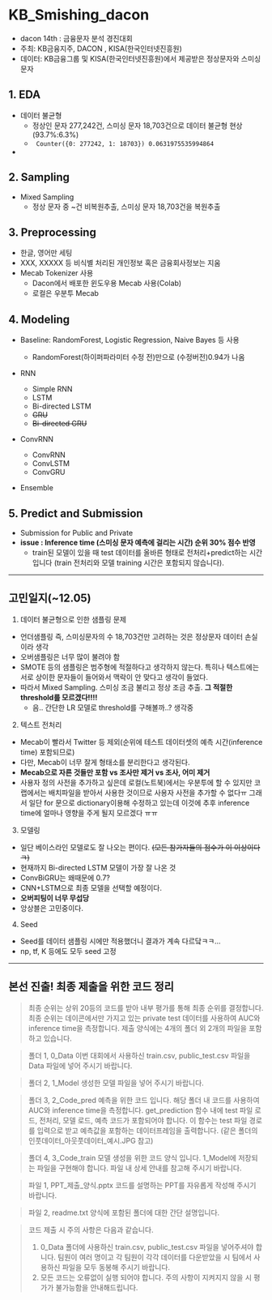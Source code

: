 # KB_Smishing_dacon
- dacon 14th : 금융문자 분석 경진대회
- 주최: KB금융지주, DACON , KISA(한국인터넷진흥원)
- 데이터: KB금융그룹 및 KISA(한국인터넷진흥원)에서 제공받은 정상문자와 스미싱 문자

## 1. EDA
- 데이터 불균형
  - 정상인 문자 277,242건, 스미싱 문자 18,703건으로 데이터 불균형 현상(93.7%:6.3%)
  - <code> Counter({0: 277242, 1: 18703})
  0.0631975535994864 </code>
- 
## 2. Sampling
- Mixed Sampling
  - 정상 문자 중 ~건 비복원추출, 스미싱 문자 18,703건을 복원추출
  
## 3. Preprocessing
- 한글, 영어만 세팅
- XXX, XXXXX 등 비식별 처리된 개인정보 혹은 금융회사정보는 지움
- Mecab Tokenizer 사용
  - Dacon에서 배포한 윈도우용 Mecab 사용(Colab)
  - 로컬은 우분투 Mecab

## 4. Modeling
- Baseline: RandomForest, Logistic Regression, Naive Bayes 등 사용
  - RandomForest(하이퍼파라미터 수정 전)만으로 (수정버전)0.94가 나옴
- RNN
  - Simple RNN
  - LSTM
  - Bi-directed LSTM
  - ~~GRU~~
  - ~~Bi-directed GRU~~
- ConvRNN
  - ConvRNN
  - ConvLSTM
  - ConvGRU
  
  
- Ensemble
 

## 5. Predict and Submission
- Submission for Public and Private
- __issue : Inference time (스미싱 문자 예측에 걸리는 시간) 순위 30% 점수 반영__
  - train된 모델이 있을 때 test 데이터를 올바른 형태로 전처리+predict하는 시간입니다 (train 전처리와 모델 training 시간은 포함되지 않습니다).



------




## 고민일지(~12.05)
1. 데이터 불균형으로 인한 샘플링 문제
  - 언더샘플링 즉, 스미싱문자의 수 18,703건만 고려하는 것은 정상문자 데이터 손실이라 생각
  - 오버샘플링은 너무 많이 불려야 함
  - SMOTE 등의 샘플링은 범주형에 적절하다고 생각하지 않는다. 특히나 텍스트에는 서로 상이한 문자들이 들어와서 맥락이 안 맞다고 생각이 들었다.
  - 따라서 Mixed Sampling. 스미싱 조금 불리고 정상 조금 추출. __그 적절한 threshold를 모르겠다!!!!__
    - 음.. 간단한 LR 모델로 threshold를 구해볼까..? 생각중
    
2. 텍스트 전처리
  - Mecab이 빨라서 Twitter 등 제외(순위에 테스트 데이터셋의 예측 시간(inference time) 포함되므로)
  - 다만, Mecab이 너무 잘게 형태소를 분리한다고 생각된다.
  - __Mecab으로 자른 것들만 포함 vs 조사만 제거 vs 조사, 어미 제거__
  - 사용자 정의 사전을 추가하고 싶은데 로컬(노트북)에서는 우분투에 할 수 있지만 코랩에서는 배치파일을 받아서 사용한 것이므로 사용자 사전을 추가할 수 없다ㅠ 그래서 일단 for 문으로 dictionary이용해 수정하고 있는데 이것에 추후 inference time에 얼마나 영향을 주게 될지 모르겠다 ㅠㅠ
  
3. 모델링
  - 일단 베이스라인 모델로도 잘 나오는 편이다. ~~(모든 참가자들의 점수가 이 이상이다 ㅋ)~~
  - 현재까지 Bi-directed LSTM 모델이 가장 잘 나온 것
  - ConvBiGRU는 왜때문에 0.7?
  - CNN+LSTM으로 최종 모델을 선택할 예정이다.
  - __오버피팅이 너무 무섭당__
  - 앙상블은 고민중이다.
  
4. Seed
  - Seed를 데이터 샘플링 시에만 적용했더니 결과가 계속 다르닼ㅋㅋ...
  - np, tf, K 등에도 모두 seed 고정
  
-----

## 본선 진출! 최종 제출을 위한 코드 정리


> 최종 순위는 상위 20등의 코드를 받아 내부 평가를 통해 최종 순위를 결정합니다.
> 최종 순위는 데이콘에서만 가지고 있는 private test 데이터를 사용하여 AUC와 inference time을 측정합니다.
> 제출 양식에는 4개의 폴더 외 2개의 파일을 포함하고 있습니다.
  
> 폴더 1, 0_Data
> 이번 대회에서 사용하신 train.csv, public_test.csv 파일을 Data 파일에 넣어 주시기 바랍니다.

> 폴더 2, 1_Model
> 생성한 모델 파일을 넣어 주시기 바랍니다.

> 폴더 3, 2_Code_pred
> 예측을 위한 코드 입니다. 해당 폴더 내 코드를 사용하여 AUC와 inference time을 측정합니다.
> get_prediction 함수 내에 test 파일 로드, 전처리, 모델 로드, 예측 코드가 포함되어야 합니다.
> 이 함수는 test 파일 경로를 입력으로 받고 예측값을 포함하는 데이터프레임을 출력합니다.
> (같은 폴더의 인풋데이터_아웃풋데이터_예시.JPG 참고)

> 폴더 4, 3_Code_train
> 모델 생성을 위한 코드 양식 입니다. 1_Model에 저장되는 파일을 구현해야 합니다. 파일 내 상세 안내를 참고해 주시기 바랍니다.

> 파일 1, PPT_제출_양식.pptx
> 코드를 설명하는 PPT를 자유롭게 작성해 주시기 바랍니다.

> 파일 2, readme.txt
> 양식에 포함된 폴더에 대한 간단 설명입니다.

> 코드 제출 시 주의 사항은 다음과 같습니다.
> 1. 0_Data 폴더에 사용하신 train.csv, public_test.csv 파일을 넣어주셔야 합니다. 팀원이 여러 명이고 각 팀원이 각각 데이터를 다운받았을 시 팀에서 사용하신 파일을 모두 동봉해 주시기 바랍니다.
> 2. 모든 코드는 오류없이 실행 되어야 합니다.
주의 사항이 지켜지지 않을 시 평가가 불가능함을 안내해드립니다.
</code>

  
